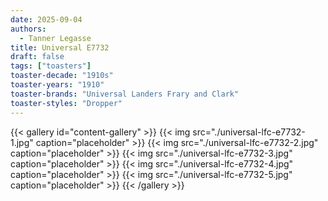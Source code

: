 ```yaml
---
date: 2025-09-04
authors:
  - Tanner Legasse
title: Universal E7732
draft: false
tags: ["toasters"]
toaster-decade: "1910s"
toaster-years: "1910"
toaster-brands: "Universal Landers Frary and Clark"
toaster-styles: "Dropper"
---
```

{{< gallery id="content-gallery" >}}
  {{< img src="./universal-lfc-e7732-1.jpg" caption="placeholder" >}}
  {{< img src="./universal-lfc-e7732-2.jpg" caption="placeholder" >}}
  {{< img src="./universal-lfc-e7732-3.jpg" caption="placeholder" >}}
  {{< img src="./universal-lfc-e7732-4.jpg" caption="placeholder" >}}
  {{< img src="./universal-lfc-e7732-5.jpg" caption="placeholder" >}}
{{< /gallery >}}
